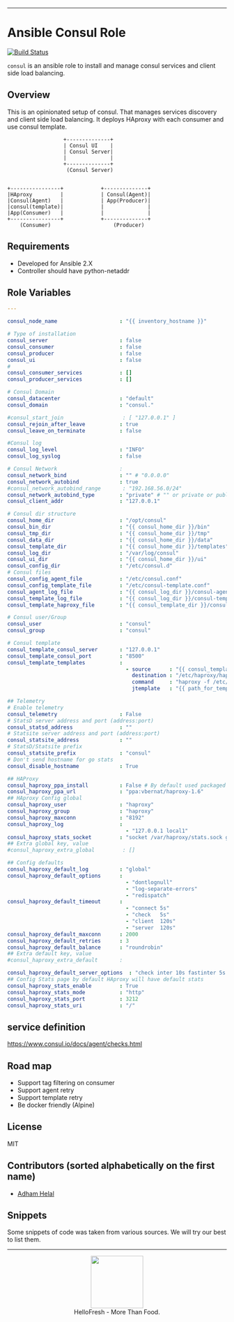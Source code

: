 --------
# Ansible Consul Role
[![Build Status](https://travis-ci.org/hellofresh/ansible-consul.svg?branch=master)](https://travis-ci.org/hellofresh/ansible-consul)

`consul` is an ansible role to install and manage consul services and client side load balancing.


## Overview

This is an opinionated setup of consul. That manages services discovery and client side load balancing. It deploys HAproxy with each consumer and use consul template.

```
                  +--------------+
                  | Consul UI    |
                  | Consul Server|
                  |              |
                  +--------------+
                   (Consul Server)


+----------------+            +--------------+
|HAproxy         |            | Consul(Agent)|
|Consul(Agent)   |            | App(Producer)|
|consul(template)|            |              |
|App(Consumer)   |            |              |
+----------------+            +--------------+
    (Consumer)                    (Producer)
```


Requirements
------------

 - Developed for Ansible 2.X
 - Controller should have python-netaddr

Role Variables
--------------

```yaml
---

consul_node_name                    : "{{ inventory_hostname }}"

# Type of installation
consul_server                       : false
consul_consumer                     : false
consul_producer                     : false
consul_ui                           : false
#
consul_consumer_services            : []
consul_producer_services            : []

# Consul Domain
consul_datacenter                   : "default"
consul_domain                       : "consul."

#consul_start_join                   : [ "127.0.0.1" ]
consul_rejoin_after_leave           : true
consul_leave_on_terminate           : false

#Consul log
consul_log_level                    : "INFO"
consul_log_syslog                   : false

# Consul Network                    :
consul_network_bind                 : "" # "0.0.0.0"
consul_network_autobind             : true
#consul_network_autobind_range       : "192.168.56.0/24"
consul_network_autobind_type        : "private" # "" or private or public
consul_client_addr                  : "127.0.0.1"

# Consul dir structure
consul_home_dir                     : "/opt/consul"
consul_bin_dir                      : "{{ consul_home_dir }}/bin"
consul_tmp_dir                      : "{{ consul_home_dir }}/tmp"
consul_data_dir                     : "{{ consul_home_dir }}/data"
consul_template_dir                 : "{{ consul_home_dir }}/templates"
consul_log_dir                      : "/var/log/consul"
consul_ui_dir                       : "{{ consul_home_dir }}/ui"
consul_config_dir                   : "/etc/consul.d"
# Consul files
consul_config_agent_file            : "/etc/consul.conf"
consul_config_template_file         : "/etc/consul-template.conf"
consul_agent_log_file               : "{{ consul_log_dir }}/consul-agent.log"
consul_template_log_file            : "{{ consul_log_dir }}/consul-template.log"
consul_template_haproxy_file        : "{{ consul_template_dir }}/consul_template.cnf"

# Consul user/Group
consul_user                         : "consul"
consul_group                        : "consul"

# Consul template
consul_template_consul_server       : "127.0.0.1"
consul_template_consul_port         : "8500"
consul_template_templates           :
                                      - source      : "{{ consul_template_haproxy_file }}"
                                        destination : "/etc/haproxy/haproxy.cfg"
                                        command     : "haproxy -f /etc/haproxy/haproxy.cfg -c && sudo service haproxy reload"
                                        jtemplate   : "{{ path_for_template }}haproxy.ctmp.j2"

## Telemetry
# Enable telemetry
consul_telemetry                    : False
# StatsD server address and port (address:port)
consul_statsd_address               : ""
# Statsite server address and port (address:port)
consul_statsite_address             : ""
# StatsD/Statsite prefix
consul_statsite_prefix              : "consul"
# Don't send hostname for go stats
consul_disable_hostname             : True

## HAProxy
consul_haproxy_ppa_install          : False # By default used packaged version of Haproxy
consul_haproxy_ppa_url              : "ppa:vbernat/haproxy-1.6"
## HAproxy Config global
consul_haproxy_user                 : "haproxy"
consul_haproxy_group                : "haproxy"
consul_haproxy_maxconn              : "8192"
consul_haproxy_log                  :
                                      - "127.0.0.1 local1"
consul_haproxy_stats_socket         : "socket /var/haproxy/stats.sock group {{ consul_group }} mode 660 level admin"
## Extra global key, value
#consul_haproxy_extra_global         : []

## Config defaults
consul_haproxy_default_log          : "global"
consul_haproxy_default_options      :
                                      - "dontlognull"
                                      - "log-separate-errors"
                                      - "redispatch"
consul_haproxy_default_timeout      :
                                      - "connect 5s"
                                      - "check   5s"
                                      - "client  120s"
                                      - "server  120s"
consul_haproxy_default_maxconn      : 2000
consul_haproxy_default_retries      : 3
consul_haproxy_default_balance      : "roundrobin"
## Extra default key, value
#consul_haproxy_extra_default       :

consul_haproxy_default_server_options  : "check inter 10s fastinter 5s downinter 8s rise 3 fall 2"
## Config Stats page by default HAproxy will have default stats
consul_haproxy_stats_enable         : True
consul_haproxy_stats_mode           : "http"
consul_haproxy_stats_port           : 3212
consul_haproxy_stats_uri            : "/"
```
service definition
----
https://www.consul.io/docs/agent/checks.html

Road map
-----
- Support tag filtering on consumer
- Support agent retry
- Support template retry
- Be docker friendly (Alpine)


License
-------
MIT


Contributors (sorted alphabetically on the first name)
------------------
* [Adham Helal](https://github.com/ahelal)


Snippets
-------
Some snippets of code was taken from various sources. We will try our best to list them.

--------

<p align="center">
  <a href="https://hellofresh.com">
    <img  width="120" src="https://www.hellofresh.de/images/hellofresh/press/HelloFresh_Logo.png">
  </a><br>
  HelloFresh - More Than Food.
</p>


